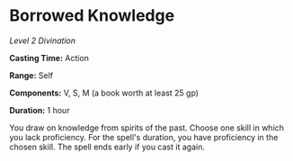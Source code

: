 # Borrowed Knowledge

_Level 2 Divination_

**Casting Time:** Action

**Range:** Self

**Components:** V, S, M (a book worth at least 25 gp)

**Duration:** 1 hour

You draw on knowledge from spirits of the past. Choose one skill in which you lack proficiency. For the spell's duration, you have proficiency in the chosen skill. The spell ends early if you cast it again.